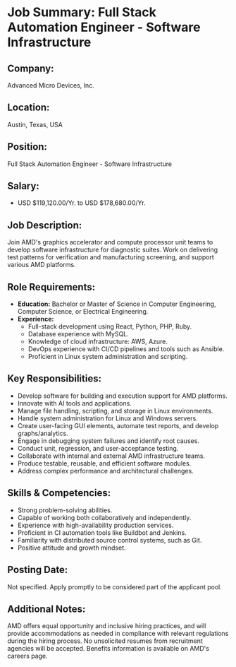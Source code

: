 # Job Summary: Full Stack Automation Engineer - Software Infrastructure

## Company:
Advanced Micro Devices, Inc.

## Location:
Austin, Texas, USA

## Position:
Full Stack Automation Engineer - Software Infrastructure

## Salary:
- USD $119,120.00/Yr. to USD $178,680.00/Yr.

## Job Description:
Join AMD's graphics accelerator and compute processor unit teams to develop software infrastructure for diagnostic suites. Work on delivering test patterns for verification and manufacturing screening, and support various AMD platforms.

## Role Requirements:
- **Education:** Bachelor or Master of Science in Computer Engineering, Computer Science, or Electrical Engineering.
- **Experience:**
  - Full-stack development using React, Python, PHP, Ruby.
  - Database experience with MySQL.
  - Knowledge of cloud infrastructure: AWS, Azure.
  - DevOps experience with CI/CD pipelines and tools such as Ansible.
  - Proficient in Linux system administration and scripting.

## Key Responsibilities:
- Develop software for building and execution support for AMD platforms.
- Innovate with AI tools and applications.
- Manage file handling, scripting, and storage in Linux environments.
- Handle system administration for Linux and Windows servers.
- Create user-facing GUI elements, automate test reports, and develop graphs/analytics.
- Engage in debugging system failures and identify root causes.
- Conduct unit, regression, and user-acceptance testing.
- Collaborate with internal and external AMD infrastructure teams.
- Produce testable, reusable, and efficient software modules.
- Address complex performance and architectural challenges.

## Skills & Competencies:
- Strong problem-solving abilities.
- Capable of working both collaboratively and independently.
- Experience with high-availability production services.
- Proficient in CI automation tools like Buildbot and Jenkins.
- Familiarity with distributed source control systems, such as Git.
- Positive attitude and growth mindset.

## Posting Date:
Not specified. Apply promptly to be considered part of the applicant pool.

## Additional Notes:
AMD offers equal opportunity and inclusive hiring practices, and will provide accommodations as needed in compliance with relevant regulations during the hiring process. No unsolicited resumes from recruitment agencies will be accepted. Benefits information is available on AMD's careers page.